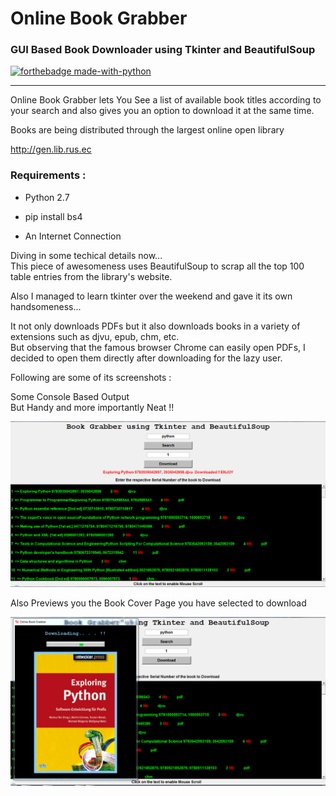 # Online Book Grabber  

### GUI Based Book Downloader using Tkinter and BeautifulSoup
  
[![forthebadge made-with-python](http://ForTheBadge.com/images/badges/made-with-python.svg)](https://www.python.org/)
  
****

Online Book Grabber lets You See a list of available book titles according to your search and also gives you an option to download it at the same time.

Books are being distributed through the largest online open library

http://gen.lib.rus.ec

### Requirements :  
  
* Python 2.7
 * pip install bs4 
  
* An Internet Connection


Diving in some techical details now...  
This piece of awesomeness uses BeautifulSoup to scrap all the top 100 table entries from the library's website.    

Also I managed to learn tkinter over the weekend and gave it its own handsomeness...

It not only downloads PDFs but it also downloads books in a variety of extensions such as djvu, epub, chm, etc.  
But observing that the famous browser Chrome can easily open PDFs, I decided to open them  directly after downloading for the lazy user.

Following are some of its screenshots :  

Some Console Based Output  
But Handy and more importantly Neat !!    

![search ss](search.png)  
  
Also Previews you the Book Cover Page you have selected to download
  
![Downloading ss](down.png)
